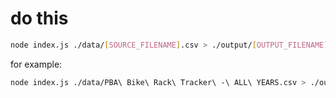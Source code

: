 # do this

```sh
node index.js ./data/[SOURCE_FILENAME].csv > ./output/[OUTPUT_FILENAME].geojson
```

for example:

```sh
node index.js ./data/PBA\ Bike\ Rack\ Tracker\ -\ ALL\ YEARS.csv > ./output/output-all.geojson
```
